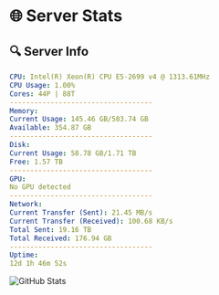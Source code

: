 # 🌐 Server Stats
## 🔍 Server Info
```yaml
CPU: Intel(R) Xeon(R) CPU E5-2699 v4 @ 1313.61MHz
CPU Usage: 1.00%
Cores: 44P | 88T
-----------------------------------
Memory:
Current Usage: 145.46 GB/503.74 GB
Available: 354.87 GB
-----------------------------------
Disk:
Current Usage: 58.78 GB/1.71 TB
Free: 1.57 TB
-----------------------------------
GPU:
No GPU detected
-----------------------------------
Network:
Current Transfer (Sent): 21.45 MB/s
Current Transfer (Received): 100.68 KB/s
Total Sent: 19.16 TB
Total Received: 176.94 GB
-----------------------------------
Uptime:
12d 1h 46m 52s
```
![GitHub Stats](https://img.shields.io/badge/Updated-2025-03-19_23:09:41-blue)